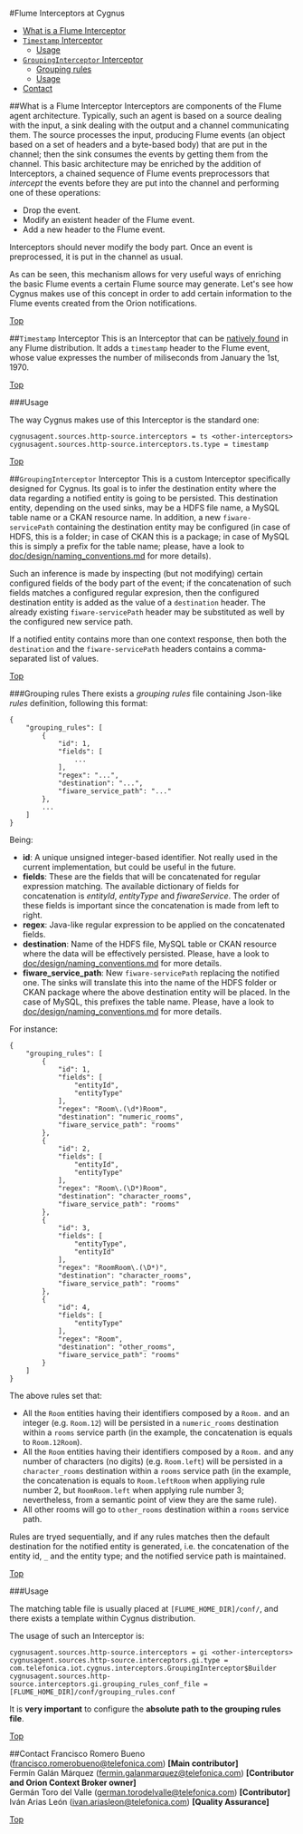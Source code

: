 #<a name="section0"></a>Flume Interceptors at Cygnus
* [What is a Flume Interceptor](#section1)
* [`Timestamp` Interceptor](#section2)
    * [Usage](#section2.1)
* [`GroupingInterceptor` Interceptor](#section3)
    * [Grouping rules](#section3.1)
    * [Usage](#section3.2)
* [Contact](#section4)

##<a name="section1"></a>What is a Flume Interceptor
Interceptors are components of the Flume agent architecture. Typically, such an agent is based on a source dealing with the input, a sink dealing with the output and a channel communicating them. The source processes the input, producing Flume events (an object based on a set of headers and a byte-based body) that are put in the channel; then the sink consumes the events by getting them from the channel. This basic architecture may be enriched by the addition of Interceptors, a chained sequence of Flume events preprocessors that <i>intercept</i> the events before they are put into the channel and performing one of these operations:

* Drop the event.
* Modify an existent header of the Flume event.
* Add a new header to the Flume event.

Interceptors should never modify the body part. Once an event is preprocessed, it is put in the channel as usual.

As can be seen, this mechanism allows for very useful ways of enriching the basic Flume events a certain Flume source may generate. Let's see how Cygnus makes use of this concept in order to add certain information to the Flume events created from the Orion notifications.

[Top](#top)  

##<a name="section2"></a>`Timestamp` Interceptor
This is an Interceptor that can be [natively found](https://flume.apache.org/FlumeUserGuide.html#timestamp-interceptor) in any Flume distribution. It adds a `timestamp` header to the Flume event, whose value expresses the number of miliseconds from January the 1st, 1970.

[Top](#top)

###<a name="section2.1"></a>Usage

The way Cygnus makes use of this Interceptor is the standard one:

    cygnusagent.sources.http-source.interceptors = ts <other-interceptors>
    cygnusagent.sources.http-source.interceptors.ts.type = timestamp 

[Top](#top)

##<a name="section3"></a>`GroupingInterceptor` Interceptor
This is a custom Interceptor specifically designed for Cygnus. Its goal is to infer the destination entity where the data regarding a notified entity is going to be persisted. This destination entity, depending on the used sinks, may be a HDFS file name, a MySQL table name or a CKAN resource name. In addition, a new `fiware-servicePath` containing the destination entity may be configured (in case of HDFS, this is a folder; in case of CKAN this is a package; in case of MySQL this is simply a prefix for the table name; please, have a look to [doc/design/naming_conventions.md](doc/design/naming_conventions.md) for more details).

Such an inference is made by inspecting (but not modifying) certain configured fields of the body part of the event; if the concatenation of such fields matches a configured regular expresion, then the configured destination entity is added as the value of a `destination` header. The already existing `fiware-servicePath` header may be substituted as well by the configured new service path.

If a notified entity contains more than one context response, then both the `destination` and the `fiware-servicePath` headers contains a comma-separated list of values.

[Top](#top)

###<a name="section3.1"></a>Grouping rules
There exists a <i>grouping rules</i> file containing Json-like <i>rules</i> definition, following this format:

    {
        "grouping_rules": [
            {
                "id": 1,
                "fields": [
                    ...
                ],
                "regex": "...",
                "destination": "...",
                "fiware_service_path": "..."
            },
            ...
        ]
    }

Being:

* <b>id</b>: A unique unsigned integer-based identifier. Not really used in the current implementation, but could be useful in the future.
* <b>fields</b>: These are the fields that will be concatenated for regular expression matching. The available dictionary of fields for concatenation is <i>entityId</i>, <i>entityType</i> and <i>fiwareService</i>. The order of these fields is important since the concatenation is made from left to right.
* <b>regex</b>: Java-like regular expression to be applied on the concatenated fields.
* <b>destination</b>: Name of the HDFS file, MySQL table or CKAN resource where the data will be effectively persisted. Please, have a look to [doc/design/naming_conventions.md](doc/design/naming_conventions.md) for more details.
* <b>fiware\_service\_path</b>: New `fiware-servicePath` replacing the notified one. The sinks will translate this into the name of the HDFS folder or CKAN package where the above destination entity will be placed. In the case of MySQL, this prefixes the table name. Please, have a look to [doc/design/naming_conventions.md](doc/design/naming_conventions.md) for more details.

For instance:

    {
        "grouping_rules": [
            {
                "id": 1,
                "fields": [
                    "entityId",
                    "entityType"
                ],
                "regex": "Room\.(\d*)Room",
                "destination": "numeric_rooms",
                "fiware_service_path": "rooms"
            },
            {
                "id": 2,
                "fields": [
                    "entityId",
                    "entityType"
                ],
                "regex": "Room\.(\D*)Room",
                "destination": "character_rooms",
                "fiware_service_path": "rooms"
            },
            {
                "id": 3,
                "fields": [
                    "entityType",
                    "entityId"
                ],
                "regex": "RoomRoom\.(\D*)",
                "destination": "character_rooms",
                "fiware_service_path": "rooms"
            },
            {
                "id": 4,
                "fields": [
                    "entityType"
                ],
                "regex": "Room",
                "destination": "other_rooms",
                "fiware_service_path": "rooms"
            }
        ]
    }

The above rules set that:

* All the `Room` entities having their identifiers composed by a `Room.` and an integer (e.g. `Room.12`) will be persisted in a `numeric_rooms` destination within a `rooms` service parth (in the example, the concatenation is equals to `Room.12Room`).
* All the `Room` entities having their identifiers composed by a `Room.` and any number of characters (no digits) (e.g. `Room.left`) will be persisted in a `character_rooms` destination within a `rooms` service path (in the example, the concatenation is equals to `Room.leftRoom` when appliying rule number 2, but `RoomRoom.left` when applying rule number 3; nevertheless, from a semantic point of view they are the same rule).
* All other rooms will go to `other_rooms` destination within a `rooms` service path.

Rules are tryed sequentially, and if any rules matches then the default destination for the notified entity is generated, i.e. the concatenation of the entity id, `_` and the entity type; and the notified service path is maintained.

[Top](#top)

###<a name="section3.2"></a>Usage

The matching table file is usually placed at `[FLUME_HOME_DIR]/conf/`, and there exists a template within Cygnus distribution.

The usage of such an Interceptor is:

    cygnusagent.sources.http-source.interceptors = gi <other-interceptors>
    cygnusagent.sources.http-source.interceptors.gi.type = com.telefonica.iot.cygnus.interceptors.GroupingInterceptor$Builder
    cygnusagent.sources.http-source.interceptors.gi.grouping_rules_conf_file = [FLUME_HOME_DIR]/conf/grouping_rules.conf

It is <b>very important</b> to configure the <b>absolute path to the grouping rules file</b>.

[Top](#top)

##<a name="section4"></a>Contact
Francisco Romero Bueno (francisco.romerobueno@telefonica.com) **[Main contributor]**
<br>
Fermín Galán Márquez (fermin.galanmarquez@telefonica.com) **[Contributor and Orion Context Broker owner]**
<br>
Germán Toro del Valle (german.torodelvalle@telefonica.com) **[Contributor]**
<br>
Iván Arias León (ivan.ariasleon@telefonica.com) **[Quality Assurance]**

[Top](#top)